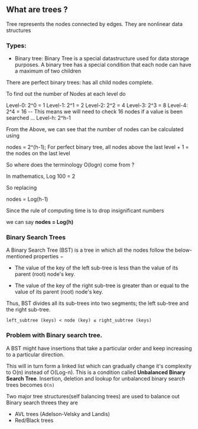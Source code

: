## What are trees ?
Tree represents the nodes connected by edges. They are nonlinear data structures


### Types:

- Binary tree: Binary Tree is a special datastructure used for data storage purposes. A binary tree has a special condition that each node can have a maximum of two children

There are perfect binary trees: has all child nodes complete.

To find out the number of Nodes at each level do

Level-0:  2^0 = 1
Level-1: 2^1 = 2
Level-2: 2^2 = 4
Level-3: 2^3 = 8 
Level-4: 2^4 = 16 -- This means we will need to check 16 nodes if a value is been searched
...
Level-h: 2^h-1

From the Above, we can see that the number of nodes can be calculated using 

nodes = 2^(h-1);
For perfect binary tree, all nodes above the last level + 1 =  the nodes on the last level


So where does the terminology O(logn) come from ?

In mathematics, Log 100 = 2

So replacing

nodes = Log(h-1)

Since the rule of computing time is to drop insignificant numbers

we can say **nodes = Log(h)**


### Binary Search Trees

A Binary Search Tree (BST) is a tree in which all the nodes follow the below-mentioned properties −

- The value of the key of the left sub-tree is less than the value of its parent (root) node's key.

- The value of the key of the right sub-tree is greater than or equal to the value of its parent (root) node's key.

Thus, BST divides all its sub-trees into two segments; the left sub-tree and the right sub-tree.

`left_subtree (keys) < node (key) ≤ right_subtree (keys)`

### Problem with Binary search tree.

A BST might have insertions that take a particular order and keep increasing to a particular direction.

This will in turn form a linked list which can gradually change it's complexity to O(n) instead of O(Log-n). This is a condition
called **Unbalanced Binary Search Tree**. Insertion, deletion and lookup for unbalanced binary search trees becomes `O(n)`

Two major tree structures(self balancing trees) are used to balance out Binary search threes they are

- AVL trees (Adelson-Velsky and Landis)
- Red/Black trees